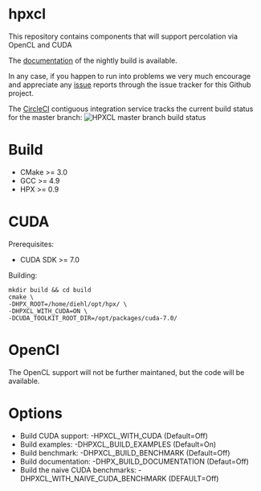 hpxcl
====

This repository contains components that will support percolation via OpenCL and CUDA

The [documentation](http://stellar-group.github.io/hpxcl/docs/html/index.html) of the nightly build is available.

In any case, if you happen to run into problems we very much encourage and appreciate
any [issue](http://github.com/STEllAR-GROUP/hpxcl/issues) reports through the issue tracker for this Github project.

The [CircleCI](https://circleci.com/gh/STEllAR-GROUP/hpxcl) contiguous
integration service tracks the current build status for the master branch:
![HPXCL master branch build status](https://circleci.com/gh/STEllAR-GROUP/hpxcl/tree/master.svg?style=svg "")

Build
===

- CMake >= 3.0
- GCC >= 4.9 
- HPX >= 0.9

CUDA
==

Prerequisites:

- CUDA SDK >= 7.0

Building:
```
mkdir build && cd build
cmake \
-DHPX_ROOT=/home/diehl/opt/hpx/ \
-DHPXCL_WITH_CUDA=ON \
-DCUDA_TOOLKIT_ROOT_DIR=/opt/packages/cuda-7.0/ 
```

OpenCl
==

The OpenCL support will not be further maintaned, but the code will be available. 

Options
==

- Build CUDA support: -HPXCL_WITH_CUDA (Default=Off)
- Build examples: -DHPXCL_BUILD_EXAMPLES (Default=On)
- Build benchmark: -DHPXCL_BUILD_BENCHMARK (Default=Off)
- Build documentation: -DHPX_BUILD_DOCUMENTATION (Defaut=Off)
- Build the naive CUDA benchmarks: -DHPXCL_WITH_NAIVE_CUDA_BENCHMARK (DEFAULT=Off)
